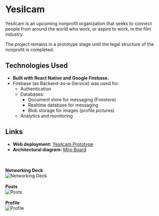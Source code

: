 # Yesilcam

Yesilcam is an upcoming nonprofit organization that seeks to connect people from around the world who work, or aspire to work, in the film industry.

The project remains in a prototype stage until the legal structure of the nonprofit is completed.

## Technologies Used

- **Built with React Native and Google Firebase.**
- Firebase (as Backend-as-a-Service) was used for:
  - Authentication
  - Databases:
    - Document store for messaging (Firestore)
    - Realtime database for messaging
    - Blob storage for images (profile pictures)
  - Analytics and monitoring

## Links

- **Web deployment:** [Yesilcam Prototype](https://alexandruakkol.github.io/yesilcam_proto)
- **Architectural diagram:** [Miro Board](https://miro.com/app/board/uXjVPT3Trlo=/?share_link_id=998095091723)

<br><br><b>Networking Deck</b><br>
![Networking Deck](https://media.giphy.com/media/v1.Y2lkPTc5MGI3NjExeGxmZ2w0MWdnb3E3NDhhNW9uMXhpN2hrMHRydGY2N2ZudmdxNXdqNyZlcD12MV9pbnRlcm5hbF9naWZfYnlfaWQmY3Q9Zw/HALuwxjUYJ0IzDquFc/giphy.gif)
<br><br><b>Posts</b><br>
![Posts](https://media.giphy.com/media/v1.Y2lkPTc5MGI3NjExNmV1MGwybHplY24wcXk3M2txanRlNHQ2aGhtNzhyM2JuZDZ1bjduayZlcD12MV9pbnRlcm5hbF9naWZfYnlfaWQmY3Q9Zw/zIbq2uTcX2C48LN1Ad/giphy.gif)
<br><br><b>Profile</b><br>
![Profile](https://media.giphy.com/media/v1.Y2lkPTc5MGI3NjExbzEyNDVuem0xcGlxd3Z5NW1nYWJ0cW05dzNzc3R4d2gzNzFra3YzZCZlcD12MV9pbnRlcm5hbF9naWZfYnlfaWQmY3Q9Zw/aAIkw3ltrCqlztsbio/giphy.gif)


